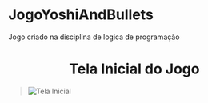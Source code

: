 # JogoYoshiAndBullets
Jogo criado na disciplina de logica de programação
<center> <h1> Tela Inicial do Jogo </h1> </center>

> ![Tela Inicial](https://user-images.githubusercontent.com/78730331/148636021-94ee57ab-9a46-4d07-adc6-21e0edaf4e81.png)


